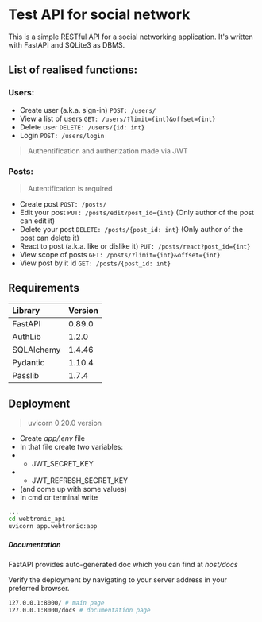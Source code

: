 # Test API for social network
This is a simple RESTful API for a social networking application. It's written with FastAPI and SQLite3 as DBMS.
## List of realised functions:
### Users:
 - Create user (a.k.a. sign-in) `POST: /users/`
 - View a list of users `GET: /users/?limit={int}&offset={int}`
 - Delete user `DELETE: /users/{id: int}`
 - Login `POST: /users/login`
>Authentification and autherization made via JWT

### Posts:
> Autentification is required

- Create post `POST: /posts/`
- Edit your post `PUT: /posts/edit?post_id={int}` (Only author of the post can edit it)
- Delete your post `DELETE: /posts/{post_id: int}` (Only author of the post can delete it)
- React to post (a.k.a. like or dislike it) `PUT: /posts/react?post_id={int}`
- View scope of posts `GET: /posts/?limit={int}&offset={int}`
- View post by it id `GET: /posts/{post_id: int}`

## Requirements

| Library | Version |
| :------- | :------- |
|FastAPI|0.89.0|
|AuthLib|1.2.0|
|SQLAlchemy|1.4.46|
|Pydantic|1.10.4|
|Passlib|1.7.4|

## Deployment
> uvicorn 0.20.0 version

- Create _app/.env_ file
- In that file create two variables:
- - JWT_SECRET_KEY
- - JWT_REFRESH_SECRET_KEY
- (and come up with some values)
- In cmd or terminal write
```sh
...
cd webtronic_api
uvicorn app.webtronic:app 
```

##### Documentation

FastAPI provides auto-generated doc which you can find at  _host/docs_

Verify the deployment by navigating to your server address in
your preferred browser.

```sh
127.0.0.1:8000/ # main page
127.0.0.1:8000/docs # documentation page
```

